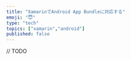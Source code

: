 ```yaml
---
title: "XamarinでAndroid App Bundleに対応する"
emoji: "😇"
type: "tech"
topics: ["xamarin","android"]
published: false
---
```


// TODO